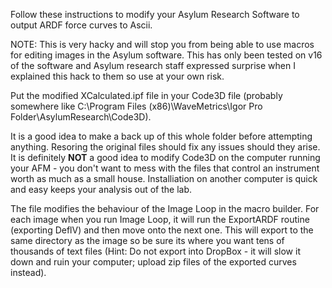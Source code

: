 Follow these instructions to modify your Asylum Research Software to output ARDF force curves to Ascii.

NOTE: This is very hacky and will stop you from being able to use macros for editing images in the Asylum software. 
This has only been tested on v16 of the software and Asylum research staff expressed surprise when I explained this hack to them so use at your own risk. 

Put the modified XCalculated.ipf file in your Code3D file (probably somewhere like C:\Program Files (x86)\WaveMetrics\Igor Pro Folder\AsylumResearch\Code3D).

It is a good idea to make a back up of this whole folder before attempting anything. Resoring the original files should fix any issues should they arise. 
It is definitely **NOT** a good idea to modify Code3D on the computer running your AFM - you don't want to mess with the files that control an instrument worth as much as a small house. Installiation on another computer is quick and easy keeps your analysis out of the lab.

The file modifies the behaviour of the Image Loop in the macro builder. For each image when you run Image Loop, it will run the ExportARDF routine (exporting DeflV) and then move onto the next one.
This will export to the same directory as the image so be sure its where you want tens of thousands of text files (Hint: Do not export into DropBox - it will slow it down and ruin your computer; upload zip files of the exported curves instead).



